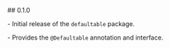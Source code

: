 \## 0.1.0



\- Initial release of the `defaultable` package.

\- Provides the `@Defaultable` annotation and interface.

